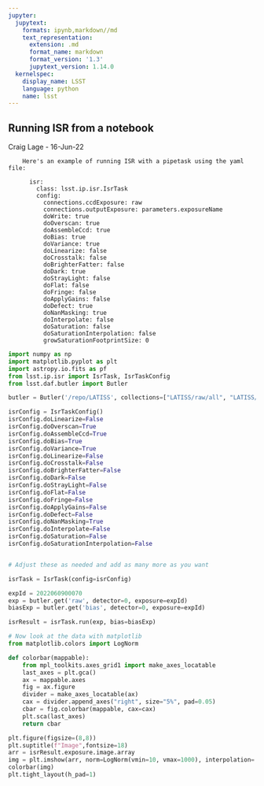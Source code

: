 ```yaml
---
jupyter:
  jupytext:
    formats: ipynb,markdown//md
    text_representation:
      extension: .md
      format_name: markdown
      format_version: '1.3'
      jupytext_version: 1.14.0
  kernelspec:
    display_name: LSST
    language: python
    name: lsst
---
```


## Running ISR from a notebook

Craig Lage - 16-Jun-22


    
        Here's an example of running ISR with a pipetask using the yaml file:

          isr:
            class: lsst.ip.isr.IsrTask
            config:
              connections.ccdExposure: raw
              connections.outputExposure: parameters.exposureName
              doWrite: true
              doOverscan: true
              doAssembleCcd: true
              doBias: true
              doVariance: true
              doLinearize: false
              doCrosstalk: false
              doBrighterFatter: false
              doDark: true
              doStrayLight: false
              doFlat: false
              doFringe: false
              doApplyGains: false
              doDefect: true
              doNanMasking: true
              doInterpolate: false
              doSaturation: false
              doSaturationInterpolation: false
              growSaturationFootprintSize: 0
     

```python
import numpy as np
import matplotlib.pyplot as plt
import astropy.io.fits as pf
from lsst.ip.isr import IsrTask, IsrTaskConfig
from lsst.daf.butler import Butler
```

```python
butler = Butler('/repo/LATISS', collections=["LATISS/raw/all", "LATISS/calib"])
```

```python
isrConfig = IsrTaskConfig()
isrConfig.doLinearize=False
isrConfig.doOverscan=True
isrConfig.doAssembleCcd=True
isrConfig.doBias=True
isrConfig.doVariance=True
isrConfig.doLinearize=False
isrConfig.doCrosstalk=False
isrConfig.doBrighterFatter=False
isrConfig.doDark=False
isrConfig.doStrayLight=False
isrConfig.doFlat=False
isrConfig.doFringe=False
isrConfig.doApplyGains=False
isrConfig.doDefect=False
isrConfig.doNanMasking=True
isrConfig.doInterpolate=False
isrConfig.doSaturation=False
isrConfig.doSaturationInterpolation=False


# Adjust these as needed and add as many more as you want
```

```python
isrTask = IsrTask(config=isrConfig)
```

```python
expId = 2022060900070
exp = butler.get('raw', detector=0, exposure=expId)
biasExp = butler.get('bias', detector=0, exposure=expId)
```

```python
isrResult = isrTask.run(exp, bias=biasExp)
```

```python
# Now look at the data with matplotlib
from matplotlib.colors import LogNorm

def colorbar(mappable):
    from mpl_toolkits.axes_grid1 import make_axes_locatable
    last_axes = plt.gca()
    ax = mappable.axes
    fig = ax.figure
    divider = make_axes_locatable(ax)
    cax = divider.append_axes("right", size="5%", pad=0.05)
    cbar = fig.colorbar(mappable, cax=cax)
    plt.sca(last_axes)
    return cbar

plt.figure(figsize=(8,8))
plt.suptitle(f"Image",fontsize=18)
arr = isrResult.exposure.image.array
img = plt.imshow(arr, norm=LogNorm(vmin=10, vmax=1000), interpolation='Nearest', cmap='gray')
colorbar(img)
plt.tight_layout(h_pad=1)

```

```python

```
